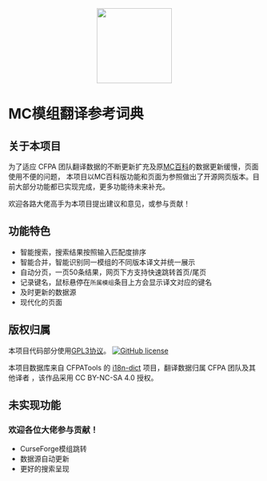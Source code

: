 <div align="center">
<img height="150" src="public/favicon.ico"/>
</div>

# MC模组翻译参考词典

## 关于本项目

为了适应 CFPA 团队翻译数据的不断更新扩充及原[MC百科](https://dict.mcmod.cn/)的数据更新缓慢，页面使用不便的问题，
本项目以MC百科版功能和页面为参照做出了开源网页版本。目前大部分功能都已实现完成，更多功能待未来补充。

欢迎各路大佬高手为本项目提出建议和意见，或参与贡献！

## 功能特色

- 智能搜索，搜索结果按照输入匹配度排序
- 智能合并，智能识别同一模组的不同版本译文并统一展示
- 自动分页，一页50条结果，网页下方支持快速跳转首页/尾页
- 记录键名，鼠标悬停在`所属模组`条目上方会显示译文对应的键名
- 及时更新的数据源
- 现代化的页面

## 版权归属

本项目代码部分使用[GPL3协议](LICENSE.md)。
[![GitHub license](https://img.shields.io/github/license/Wulian233/mcmod-translation-dict?style=flat-square)](LICENSE)

本项目数据库来自 CFPATools 的 [i18n-dict](https://github.com/CFPATools/i18n-dict) 项目，翻译数据归属 CFPA 团队及其他译者 ，该作品采用 CC BY-NC-SA 4.0 授权。

## 未实现功能

### 欢迎各位大佬参与贡献！

- CurseForge模组跳转
- 数据源自动更新
- 更好的搜索呈现
